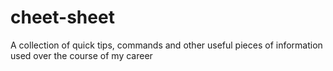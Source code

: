 # cheet-sheet
A collection of quick tips, commands and other useful pieces of information used over the course of my career
